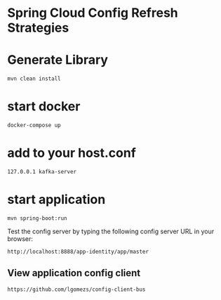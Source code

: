 Spring Cloud Config Refresh Strategies
==========================


# Generate Library

    mvn clean install 

# start docker

    docker-compose up

# add to your host.conf

    127.0.0.1 kafka-server

# start application

    mvn spring-boot:run

Test the config server by typing the following config server URL in your browser:

    http://localhost:8888/app-identity/app/master


## View application config client

    https://github.com/lgomezs/config-client-bus



